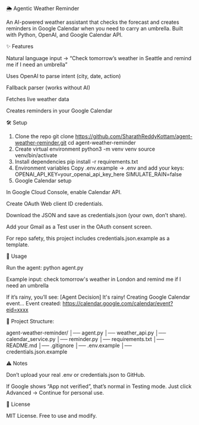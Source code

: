 🌦️ Agentic Weather Reminder

An AI-powered weather assistant that checks the forecast and creates reminders in Google Calendar when you need to carry an umbrella.
Built with Python, OpenAI, and Google Calendar API.

✨ Features

Natural language input → “Check tomorrow’s weather in Seattle and remind me if I need an umbrella”

Uses OpenAI to parse intent (city, date, action)

Fallback parser (works without AI)

Fetches live weather data

Creates reminders in your Google Calendar

🛠️ Setup

1. Clone the repo
git clone https://github.com/SharathReddyKottam/agent-weather-reminder.git
cd agent-weather-reminder
2. Create virtual environment
python3 -m venv venv
source venv/bin/activate
3. Install dependencies
pip install -r requirements.txt
4. Environment variables
Copy .env.example → .env and add your keys:
OPENAI_API_KEY=your_openai_api_key_here
SIMULATE_RAIN=false
5. Google Calendar setup

In Google Cloud Console, enable Calendar API.

Create OAuth Web client ID credentials.

Download the JSON and save as credentials.json (your own, don’t share).

Add your Gmail as a Test user in the OAuth consent screen.

For repo safety, this project includes credentials.json.example as a template.

🚀 Usage

Run the agent:
python agent.py

Example input:
check tomorrow's weather in London and remind me if I need an umbrella

If it’s rainy, you’ll see:
[Agent Decision] It's rainy! Creating Google Calendar event...
Event created: https://calendar.google.com/calendar/event?eid=xxxx

📂 Project Structure:

agent-weather-reminder/
│── agent.py
│── weather_api.py
│── calendar_service.py
│── reminder.py
│── requirements.txt
│── README.md
│── .gitignore
│── .env.example
│── credentials.json.example

⚠️ Notes

Don’t upload your real .env or credentials.json to GitHub.

If Google shows “App not verified”, that’s normal in Testing mode.
Just click Advanced → Continue for personal use.

📝 License

MIT License. Free to use and modify.
